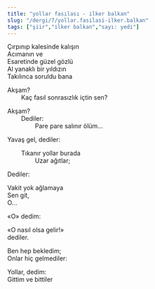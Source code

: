 ```yaml
---
title: "yollar fasılası - ilker balkan"
slug: "/dergi/7/yollar.fasilasi-ilker.balkan"
tags: ["şiir","ilker balkan","sayı: yedi"]
---
```

Çırpınıp kalesinde kalışın    
Acımanın ve  
Esaretinde güzel gözlü  
Al yanaklı bir yıldızın  
Takılınca soruldu bana

Akşam?  
        Kaç fasıl sonrasızlık içtin sen?

Akşam?  
        Dediler:  
                Pare pare salınır ölüm...

Yavaş gel, dediler:

        Tıkanır yollar burada  
                Uzar ağıtlar;

Dediler:

Vakit yok ağlamaya  
Sen git,  
O...

«O» dedim:

«O nasıl olsa gelir!»  
dediler.

Ben hep bekledim;  
Onlar hiç gelmediler:

Yollar, dedim:  
Gittim ve bittiler
